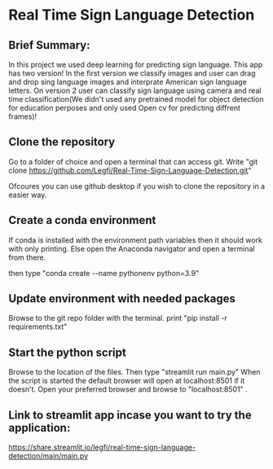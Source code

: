 # Real Time Sign Language Detection
## Brief Summary:

In this project we used deep learning for predicting sign language. 
This app has two version! In the first version we classify images and user can drag and drop sing language images and interprate
American sign language letters. 
On version 2 user can classify sign language using camera and real time classification(We didn't used any pretrained model for object detection
for education perposes and only used Open cv for predicting diffrent frames)! 

## Clone the repository
Go to a folder of choice and open a terminal that can access git. Write "git clone https://github.com/Legfi/Real-Time-Sign-Language-Detection.git"

Ofcoures you can use github desktop if you wish to clone the repository in a easier way.
## Create a conda environment
If conda is installed with the environment path variables then it should work with only printing. Else open the Anaconda navigator and open a terminal from there.

then type "conda create --name pythonenv python=3.9"
## Update environment with needed packages
Browse to the git repo folder with the terminal. print "pip install -r requirements.txt"

## Start the python script
Browse to the location of the files.
Then type "streamlit run main.py" When the script is started the default browser will open at localhost:8501 if it doesn't. Open your preferred browser and browse to "localhost:8501" .

## Link to streamlit app incase you want to try the application: 
https://share.streamlit.io/legfi/real-time-sign-language-detection/main/main.py
